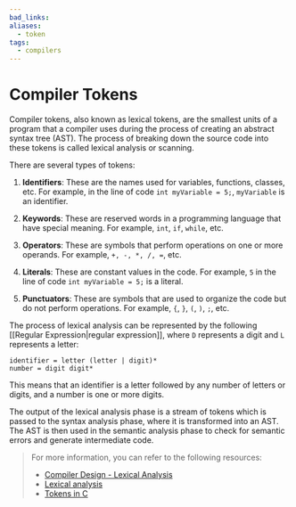 ```yaml
---
bad_links: 
aliases:
  - token
tags:
  - compilers
---
```

# Compiler Tokens

Compiler tokens, also known as lexical tokens, are the smallest units of a program that a compiler uses during the process of creating an abstract syntax tree (AST). The process of breaking down the source code into these tokens is called lexical analysis or scanning.

There are several types of tokens:

1. **Identifiers**: These are the names used for variables, functions, classes, etc. For example, in the line of code `int myVariable = 5;`, `myVariable` is an identifier.

2. **Keywords**: These are reserved words in a programming language that have special meaning. For example, `int`, `if`, `while`, etc.

3. **Operators**: These are symbols that perform operations on one or more operands. For example, `+, -, *, /, =`, etc.

4. **Literals**: These are constant values in the code. For example, `5` in the line of code `int myVariable = 5;` is a literal.

5. **Punctuators**: These are symbols that are used to organize the code but do not perform operations. For example, `{`, `}`, `(`, `)`, `;`, etc.

The process of lexical analysis can be represented by the following [[Regular Expression|regular expression]], where `D` represents a digit and `L` represents a letter:

```
identifier = letter (letter | digit)*
number = digit digit*
```

This means that an identifier is a letter followed by any number of letters or digits, and a number is one or more digits.

The output of the lexical analysis phase is a stream of tokens which is passed to the syntax analysis phase, where it is transformed into an AST. The AST is then used in the semantic analysis phase to check for semantic errors and generate intermediate code.

> For more information, you can refer to the following resources:
> - [Compiler Design - Lexical Analysis](https://www.tutorialspoint.com/compiler_design/compiler_design_lexical_analysis.htm)
> - [Lexical analysis](https://en.wikipedia.org/wiki/Lexical_analysis)
> - [Tokens in C](https://www.geeksforgeeks.org/tokens-in-c/)